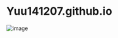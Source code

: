 # Yuu141207.github.io
![image](https://github.com/user-attachments/assets/9bca8963-cce4-4286-9b34-c1896125e993)
